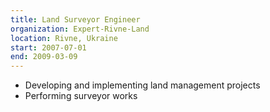 ```yaml
---
title: Land Surveyor Engineer
organization: Expert-Rivne-Land
location: Rivne, Ukraine
start: 2007-07-01
end: 2009-03-09
---
```


- Developing and implementing land management projects
- Performing surveyor works